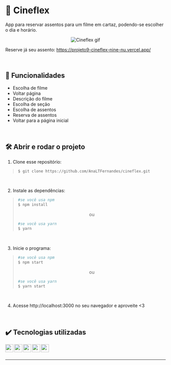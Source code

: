 # :movie_camera: Cineflex

App para reservar assentos para um filme em cartaz, podendo-se escolher o dia e horário.

<div align=center>
  
  ![Cineflex gif](https://user-images.githubusercontent.com/97851922/185723388-caa1622f-72d8-4802-870a-e645f9e600ef.gif)
  
</div>

Reserve já seu assento: https://projeto9-cineflex-nine-nu.vercel.app/

<br />

## :hammer: Funcionalidades
- Escolha de filme
- Voltar página
- Descrição do filme
- Escolha de seção
- Escolha de assentos
- Reserva de assentos
- Voltar para a página inicial

<br />

## :hammer_and_wrench: Abrir e rodar o projeto
1. Clone esse repositório:
>```bash
>$ git clone https://github.com/AnaLTFernandes/cineflex.git
>```

<br />

2. Instale as dependências:
>```bash
>#se você usa npm
>$ npm install
>```
>
><p align="center">ou</p>
>
>```bash
>#se você usa yarn
>$ yarn
>```

<br />

3. Inicie o programa:
>```bash
>#se você usa npm
>$ npm start
>```
>
><p align="center">ou</p>
>
>```bash
>#se você usa yarn
>$ yarn start
>```

<br />

4. Acesse http://localhost:3000 no seu navegador e aproveite <3

<br />

## :heavy_check_mark: Tecnologias utilizadas
<img align="left" alt="react" height="25px" src="https://img.shields.io/badge/-React-5ED3F3?logo=react&logoColor=white" />
<img align="left" alt="react-components" height="25px" src="https://img.shields.io/badge/React-components-success" />
<img align="left" alt="react-axios" height="25px" src="https://img.shields.io/badge/React-axios-success" />
<img align="left" alt="react-router-dom" height="25px" src="https://img.shields.io/badge/React-router--dom-success" />
<img align="left" alt="react-components" height="25px" src="https://img.shields.io/badge/React-styled--components-success" />


<br />
<br />

---
